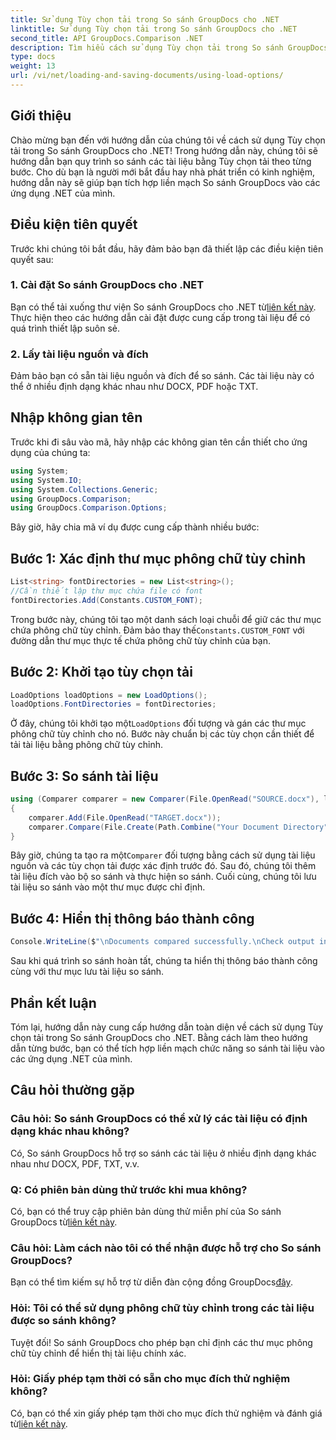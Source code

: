 ```yaml
---
title: Sử dụng Tùy chọn tải trong So sánh GroupDocs cho .NET
linktitle: Sử dụng Tùy chọn tải trong So sánh GroupDocs cho .NET
second_title: API GroupDocs.Comparison .NET
description: Tìm hiểu cách sử dụng Tùy chọn tải trong So sánh GroupDocs cho .NET để so sánh tài liệu với phông chữ tùy chỉnh một cách liền mạch.
type: docs
weight: 13
url: /vi/net/loading-and-saving-documents/using-load-options/
---
```

## Giới thiệu
Chào mừng bạn đến với hướng dẫn của chúng tôi về cách sử dụng Tùy chọn tải trong So sánh GroupDocs cho .NET! Trong hướng dẫn này, chúng tôi sẽ hướng dẫn bạn quy trình so sánh các tài liệu bằng Tùy chọn tải theo từng bước. Cho dù bạn là người mới bắt đầu hay nhà phát triển có kinh nghiệm, hướng dẫn này sẽ giúp bạn tích hợp liền mạch So sánh GroupDocs vào các ứng dụng .NET của mình.
## Điều kiện tiên quyết
Trước khi chúng tôi bắt đầu, hãy đảm bảo bạn đã thiết lập các điều kiện tiên quyết sau:
### 1. Cài đặt So sánh GroupDocs cho .NET
 Bạn có thể tải xuống thư viện So sánh GroupDocs cho .NET từ[liên kết này](https://releases.groupdocs.com/comparison/net/). Thực hiện theo các hướng dẫn cài đặt được cung cấp trong tài liệu để có quá trình thiết lập suôn sẻ.
### 2. Lấy tài liệu nguồn và đích
Đảm bảo bạn có sẵn tài liệu nguồn và đích để so sánh. Các tài liệu này có thể ở nhiều định dạng khác nhau như DOCX, PDF hoặc TXT.
## Nhập không gian tên
Trước khi đi sâu vào mã, hãy nhập các không gian tên cần thiết cho ứng dụng của chúng ta:
```csharp
using System;
using System.IO;
using System.Collections.Generic;
using GroupDocs.Comparison;
using GroupDocs.Comparison.Options;
```
Bây giờ, hãy chia mã ví dụ được cung cấp thành nhiều bước:
## Bước 1: Xác định thư mục phông chữ tùy chỉnh
```csharp
List<string> fontDirectories = new List<string>();
//Cần thiết lập thư mục chứa file có font
fontDirectories.Add(Constants.CUSTOM_FONT);
```
 Trong bước này, chúng tôi tạo một danh sách loại chuỗi để giữ các thư mục chứa phông chữ tùy chỉnh. Đảm bảo thay thế`Constants.CUSTOM_FONT` với đường dẫn thư mục thực tế chứa phông chữ tùy chỉnh của bạn.
## Bước 2: Khởi tạo tùy chọn tải
```csharp
LoadOptions loadOptions = new LoadOptions();
loadOptions.FontDirectories = fontDirectories;
```
 Ở đây, chúng tôi khởi tạo một`LoadOptions` đối tượng và gán các thư mục phông chữ tùy chỉnh cho nó. Bước này chuẩn bị các tùy chọn cần thiết để tải tài liệu bằng phông chữ tùy chỉnh.
## Bước 3: So sánh tài liệu
```csharp
using (Comparer comparer = new Comparer(File.OpenRead("SOURCE.docx"), loadOptions))
{
    comparer.Add(File.OpenRead("TARGET.docx"));
    comparer.Compare(File.Create(Path.Combine("Your Document Directory", "RESULT.docx")));
}
```
 Bây giờ, chúng ta tạo ra một`Comparer` đối tượng bằng cách sử dụng tài liệu nguồn và các tùy chọn tải được xác định trước đó. Sau đó, chúng tôi thêm tài liệu đích vào bộ so sánh và thực hiện so sánh. Cuối cùng, chúng tôi lưu tài liệu so sánh vào một thư mục được chỉ định.
## Bước 4: Hiển thị thông báo thành công
```csharp
Console.WriteLine($"\nDocuments compared successfully.\nCheck output in {Directory.GetCurrentDirectory()}.");
```
Sau khi quá trình so sánh hoàn tất, chúng ta hiển thị thông báo thành công cùng với thư mục lưu tài liệu so sánh.
## Phần kết luận
Tóm lại, hướng dẫn này cung cấp hướng dẫn toàn diện về cách sử dụng Tùy chọn tải trong So sánh GroupDocs cho .NET. Bằng cách làm theo hướng dẫn từng bước, bạn có thể tích hợp liền mạch chức năng so sánh tài liệu vào các ứng dụng .NET của mình.
## Câu hỏi thường gặp
### Câu hỏi: So sánh GroupDocs có thể xử lý các tài liệu có định dạng khác nhau không?
Có, So sánh GroupDocs hỗ trợ so sánh các tài liệu ở nhiều định dạng khác nhau như DOCX, PDF, TXT, v.v.
### Q: Có phiên bản dùng thử trước khi mua không?
 Có, bạn có thể truy cập phiên bản dùng thử miễn phí của So sánh GroupDocs từ[liên kết này](https://releases.groupdocs.com/).
### Câu hỏi: Làm cách nào tôi có thể nhận được hỗ trợ cho So sánh GroupDocs?
 Bạn có thể tìm kiếm sự hỗ trợ từ diễn đàn cộng đồng GroupDocs[đây](https://forum.groupdocs.com/c/comparison/12).
### Hỏi: Tôi có thể sử dụng phông chữ tùy chỉnh trong các tài liệu được so sánh không?
Tuyệt đối! So sánh GroupDocs cho phép bạn chỉ định các thư mục phông chữ tùy chỉnh để hiển thị tài liệu chính xác.
### Hỏi: Giấy phép tạm thời có sẵn cho mục đích thử nghiệm không?
Có, bạn có thể xin giấy phép tạm thời cho mục đích thử nghiệm và đánh giá từ[liên kết này](https://purchase.groupdocs.com/temporary-license/).